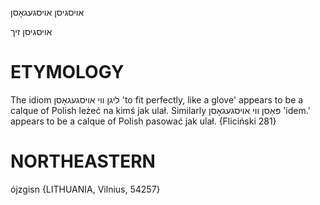 אויסגיסן
אויסגעגאָסן

אויסגיסן זיך

ETYMOLOGY
===========
The idiom ליגן ווי אויסגעגאָסן 'to fit perfectly, like a glove' appears to be a calque of Polish leżeć na kimś jak ulał. Similarly פּאַסן ווי אויסגעגאָסן 'idem.' appears to be a calque of Polish pasować jak ulał.
{Fliciński 281}

NORTHEASTERN
==============

ójzgisn {LITHUANIA, Vilnius, 54257}